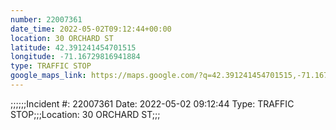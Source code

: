 ```yaml
---
number: 22007361
date_time: 2022-05-02T09:12:44+00:00
location: 30 ORCHARD ST
latitude: 42.391241454701515
longitude: -71.16729816941884
type: TRAFFIC STOP
google_maps_link: https://maps.google.com/?q=42.391241454701515,-71.16729816941884
---
```


;;;;;;Incident #: 22007361   Date: 2022-05-02 09:12:44   Type: TRAFFIC STOP;;;Location: 30 ORCHARD ST;;;
